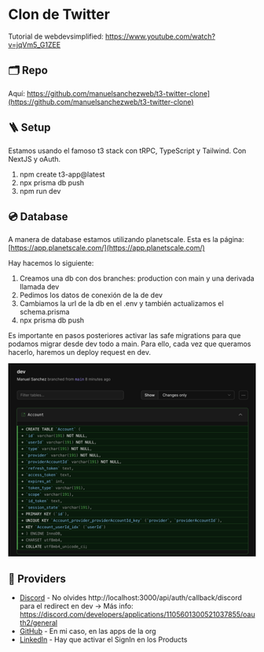 # Clon de Twitter

Tutorial de webdevsimplified: https://www.youtube.com/watch?v=jqVm5_G1ZEE

## 🗂️ Repo

Aquí: https://github.com/manuelsanchezweb/t3-twitter-clone](https://github.com/manuelsanchezweb/t3-twitter-clone)

## 🪜 Setup

Estamos usando el famoso t3 stack con tRPC, TypeScript y Tailwind. Con NextJS y oAuth.

1. npm create t3-app@latest
2. npx prisma db push
3. npm run dev

## 💿 Database

A manera de database estamos utilizando planetscale.
Esta es la página: [https://app.planetscale.com/](https://app.planetscale.com/)

Hay hacemos lo siguiente:

1. Creamos una db con dos branches: production con main y una derivada llamada dev
2. Pedimos los datos de conexión de la de dev
3. Cambiamos la url de la db en el .env y también actualizamos el schema.prisma
4. npx prisma db push

Es importante en pasos posteriores activar las safe migrations para que podamos migrar desde dev todo a main.
Para ello, cada vez que queramos hacerlo, haremos un deploy request en dev.

<img src="./public/schema-planetscale.png" alt="Push Schema en Planetscale" />

## 🚚 Providers

- [Discord](https://discord.com/developers/applications) - No olvides http://localhost:3000/api/auth/callback/discord para el redirect en dev -> Más info: https://discord.com/developers/applications/1105601300521037855/oauth2/general
- [GitHub](https://github.com/settings/developers) - En mi caso, en las apps de la org
- [LinkedIn](https://www.linkedin.com/developers/apps/) - Hay que activar el SignIn en los Products
